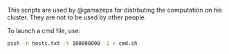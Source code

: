 This scripts are used by @gamazeps for distrbuting the computation
on his cluster. They are not to be used by other people.

To launch a cmd file, use:

```sh
pssh -h hosts.txt -t 100000000 -I < cmd.sh
```
